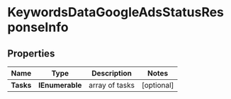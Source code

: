 # KeywordsDataGoogleAdsStatusResponseInfo


## Properties

| Name | Type | Description | Notes |
|------------ | ------------- | ------------- | -------------|
**Tasks** | **IEnumerable<KeywordsDataGoogleAdsStatusTaskInfo>** | array of tasks |[optional]|
